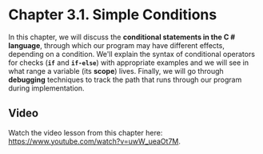 # Chapter 3.1. Simple Conditions

In this chapter, we will discuss the **conditional statements in the C # language**, through which our program may have different effects, depending on a condition. We'll explain the syntax of conditional operators for checks (**`if`** and **`if-else`**) with appropriate examples and we will see in what range a variable (its **scope**) lives. Finally, we will go through **debugging** techniques to track the path that runs through our program during implementation.

## Video

<div class="video-player">
  Watch the video lesson from this chapter here: <a target="_blank" href="https://www.youtube.com/watch?v=uwW_ueaOt7M">https://www.youtube.com/watch?v=uwW_ueaOt7M</a>.
</div>
<script src="/assets/js/video.js"></script>
